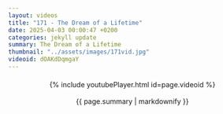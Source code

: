 ```yaml
---
layout: videos
title: "171 - The Dream of a Lifetime"
date: 2025-04-03 00:00:47 +0200
categories: jekyll update
summary: The Dream of a Lifetime
thumbnail: "../assets/images/171vid.jpg"
videoid: dOAKdDqmgaY
---
```


<div style="text-align: center; margin-top: 20px;">
  {% include youtubePlayer.html id=page.videoid %}
  <p style="margin-top: 15px; font-size: 1.2em; color: #333;">
    <p>{{ page.summary | markdownify }}</p>
  </p>
</div>
